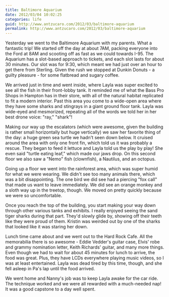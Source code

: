 ```yaml
---
title: Baltimore Aquarium
date: 2012/03/04 10:02:25
categories: life
guid: http://www.antzucaro.com/2012/03/baltimore-aquarium
permalink: http://www.antzucaro.com/2012/03/baltimore-aquarium
---
```

Yesterday we went to the Baltimore Aquarium with my parents. What a
fantastic trip! We started off the day at about 7AM, packing everyone
into the Ford at 8AM and scooting off as fast as we could towards I-95. The
Aquarium has a slot-based approach to tickets, and each slot lasts for
about 30 minutes. Our slot was for 9:30, which meant we had just over an
hour to get there from Sterling. Given the rush we stopped at Dunkin
Donuts - a guilty pleasure - for some flatbread and sugary coffee.

We arrived just in time and went inside, where Layla was super excited
to see all the fish in their front-lobby tank. It reminded me of what
the Bass Pro Shops in Hampton has in their store, with all of the
natural habitat replicated to fit a modern interior. Past this area you
come to a wide-open area where they have some sharks and stingrays in a
giant ground floor tank. Layla was wide-eyed and mesmorized, repeating
all of the words we told her in her best drone voice: "ray," "shark"!

Making our way up the escalators (which were awesome, given the building
is rather small horizontally but huge vertically) we saw her favorite
thing of the day: a huge green sea turtle we hadn't seen down below. It
cruised around the area with only one front fin, which told us it was
probably a rescue. They began to feed it lettuce and Layla told us the
play by play! She even said "turtle eating leaf," which made our jaws
drop. On this second floor we also saw a "Nemo" fish (clownfish), a Nautilus, 
and an octopus. 

Going up a floor we went into the rainforest area, which was super humid
for what we were wearing. We didn't see too many animals there,
which was a bit disappointing. The one bird we did see had a
piercing "fox call" that made us want to leave immediately. We did see an orange monkey and a sloth
way up in the treetop, though. We moved on pretty quickly because we
were so uncomfortable. 

Once you reach the top of the building, you start making your way down
through other various tanks and exhibits. I really enjoyed seeing the
sand tiger sharks during that part. They'd slowly glide by, showing off
their teeth like they were proud of them. Kristin was weirded out by one
of the sharks that looked like it was staring her down. 

Lunch time came about and we went out to the Hard Rock Cafe. All the
memorabilia there is so awesome - Eddie Vedder's guitar case, Elvis'
robe and grammy nomination letter, Keith Richards' guitar, and many more
things. Even though we had to wait for about 45 minutes for lunch to
arrive, the food was great. Plus, they have LCDs everywhere playing
music videos, so I was at least entertained. Layla was dead tired by
this time, though, and she fell asleep in Pa's lap until the food
arrived. 

We went home and Nanny's job was to keep Layla awake for the car ride. The
technique worked and we were all rewarded with a much-needed nap! It was
a good capstone to a day well spent. 
